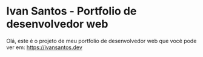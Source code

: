 # Ivan Santos - Portfolio de desenvolvedor web

Olá, este é o projeto de meu portfolio de desenvolvedor web que você pode ver em: https://ivansantos.dev
